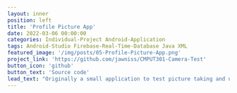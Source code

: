 ```yaml
---
layout: inner
position: left
title: 'Profile Picture App'
date: 2022-03-06 00:00:00
categories: Individual-Project Android-Application
tags: Android-Studio Firebase-Real-Time-Database Java XML
featured_image: '/img/posts/05-Profile-Picture-App.png'
project_link: 'https://github.com/jawniss/CMPUT301-Camera-Test'
button_icon: 'github'
button_text: 'Source code'
lead_text: "Originally a small application to test picture taking and uploading capability for the Driving App, this test app was built to try and create a working profile picture system. It used and accessed the Firebase Real-Time Database to store uploaded images to the cloud and to retrieve the user's current profile picture when called. This app successfully performed these tasks and was implemented into the Driving App."
---
```

